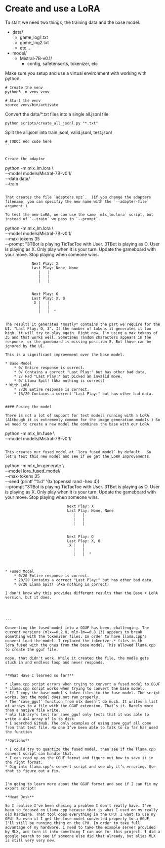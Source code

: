 # Create and use a LoRA


To start we need two things, the training data and the base model.

* data/
	* game_log1.txt
	* game_log2.txt
	* etc...
* model/
	* Mistral-7B-v0.1/
		* config, safetensorts, tokenizer, etc


Make sure you setup and use a virtual environment with working with python.

```
# Create the venv
python3 -m venv venv

# Start the venv
source venv/bin/activate
```



Convert the data/*.txt files into a single all.jsonl file.

```
python scripts/create_all_jsonl.py "*.txt"
```


Split the all.jsonl into train.jsonl, valid.jsonl, test.jsonl

```
# TODO: Add code here
``


Create the adaptor

```
python -m mlx_lm.lora \                                                                                                                                                                             
                         --model models/Mistral-7B-v0.1/ \
                         --data data/ \
                         --train
```

That creates the file `adapters.npz`.  (If you change the adapters filename, you can specifiy the new name with the `--adapter-file` argument.)

To test the new LoRA, we can use the same `mlx_lm.lora` script, but instead of `--train` we pass in `--prompt`.

```
python -m mlx_lm.lora \                                                                                                                                                                                 
                    --model models/Mistral-7B-v0.1/ \
                    --max-tokens 35 \
                    --prompt "3TBot is playing TicTacToe with User.
                3TBot is playing as O. User is playing as X.
                Only play when it is your turn.
                Update the gameboard with your move.
                Stop playing when someone wins.

                Next Play: X
                Last Play: None, None
                   |   |
                   |   |
                   |   |


                Next Play: O
                Last Play: X, 0
                 X |   |
                   |   |
                   |   |  "
```

The results it generates *mostly* contains the part we require for the UI. "Last Play: O, 3". If the number of tokens it generates it too high, it will try to play again. Right now, I'm using a max tokens of 35 and that works well. Sometimes random characters appears in the response, or the gameboard is missing position 8. But those can be ignored by the UI.

This is a significant improvement over the base model.

* Base Model
	* 0/ Entire response is correct. 
	* 0/ Contains a correct "Last Play:" but has other bad data.
	* 2/ Had "Last Play:" but picked an invalid move.
	* 0/ Llama Spit! (Aka nothing is correct)
* With LoRA 
	* 7/20 Entire response is correct. 
	* 13/20 Contains a correct "Last Play:" but has other bad data.


#### Fusing the model

There is not a lot of support for text models running with a LoRA. (Although it is extrememly common for the image generation models.) So we need to create a new model the combines the base with our LoRA.

```
python -m mlx_lm.fuse \                                                                                                                                                                               
                    --model models/Mistral-7B-v0.1/
```

This creates our fused model at `lora_fused_model` by default.  So let's test this new model and see if we get the LoRA improvements.

```
python -m mlx_lm.generate \                                                                                                                                                                            
                    --model lora_fused_model/ \
                    --max-tokens 35 \
                    --seed (printf "%d" '0x'(openssl rand -hex 4)) \
                    --prompt "3TBot is playing TicTacToe with User.
                                3TBot is playing as O. User is playing as X.
                                Only play when it is your turn.
                                Update the gameboard with your move.
                                Stop playing when someone wins.

                                Next Play: X
                                Last Play: None, None
                                   |   |
                                   |   |
                                   |   |


                                Next Play: O
                                Last Play: X, 0
                                 X |   |
                                   |   |
                                   |   |  "
```


* Fused Model
	* 0/20 Entire response is correct. 
	* 20/20 Contains a correct "Last Play:" but has other bad data.
	* 0/20 Llama Spit! (Aka nothing is correct)

I don't know why this provides different results than the Base + LoRA version, but it does.




---

Converting the fused model into a GGUF has been, challenging. The current versions (mlx==0.2.0, mlx-lm==0.0.13) appears to break something with the tokenizer files. In order to have llama.cpp's convert load the model. I replaced the tokenizer.* files in th lora_fused with the ones from the base model. This allowed llama.cpp to create the gguf file.

nope, that didn't work. While it created the file, the modle gets stuck in and endless loop and never responds.


**What Have I learned so far?**

* Llama.cpp script errors when trying to convert a fused model to GGUF
* Llama.cpp script works when trying to convert the base model.
* If I copy the base model’s token files to the fuse model. The script works, but the model does not run properly.
* The ‘save_gguf’ function from mlx doesn’t do much. It writes a list of arrays to a file with the GGUF extension. That’s it. Barely more than a native file write.
* mlx library’s test for save_gguf only tests that it was able to write a 4x4 array of 1s to disk.
* I searched GitHub. The only examples of using save_gguf all come from that test file. No one I’ve been able to talk to so far has used the function

**Options**

* I could try to quantize the fused model, then see if the llama.cpp convert script can handle that.
* I can read up on the GGUF format and figure out how to save it in the right format.
* Dig into llama.cpp’s convert script and see why it’s erroring. Use that to figure out a fix.


I'm going to learn more about the GGUF format and see if I can fix my export script!

**Head Desk**

So I realise I've been chasing a problem I don't really have. I've been so focused on Llama.cpp because that is what I used on my really old hardware. That tool does everything in the CPU! I want to use my GPU! So even if I get the fuse model converted properly to a GGUF, I'll still be running thing on the CPU. In order to take full advantage of my hardware, I need to take the example server provided by MLX, and turn it into something I can use for this project. I did a google search to see if someone else did that already, but alias MLX is still very very new.

